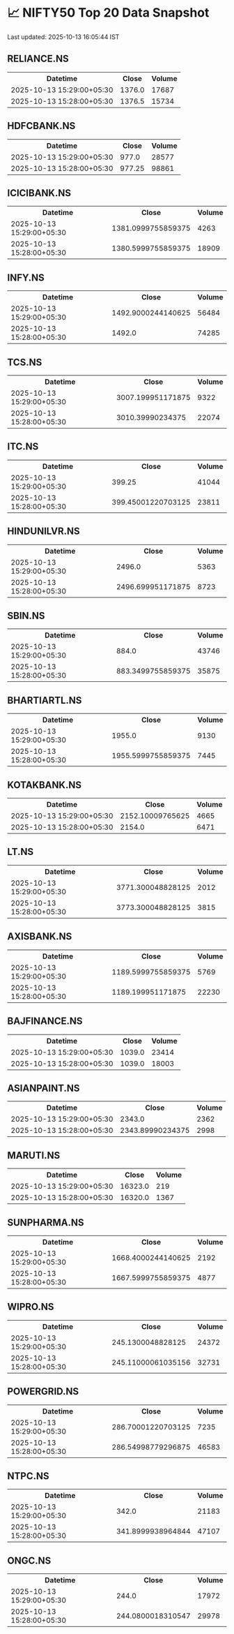 # 📈 NIFTY50 Top 20 Data Snapshot

Last updated: 2025-10-13 16:05:44 IST

## RELIANCE.NS

<table>
  <tr><th>Datetime</th><th>Close</th><th>Volume</th></tr>
  <tr><td>2025-10-13 15:29:00+05:30</td><td>1376.0</td><td>17687</td></tr>
  <tr><td>2025-10-13 15:28:00+05:30</td><td>1376.5</td><td>15734</td></tr>
</table>

## HDFCBANK.NS

<table>
  <tr><th>Datetime</th><th>Close</th><th>Volume</th></tr>
  <tr><td>2025-10-13 15:29:00+05:30</td><td>977.0</td><td>28577</td></tr>
  <tr><td>2025-10-13 15:28:00+05:30</td><td>977.25</td><td>98861</td></tr>
</table>

## ICICIBANK.NS

<table>
  <tr><th>Datetime</th><th>Close</th><th>Volume</th></tr>
  <tr><td>2025-10-13 15:29:00+05:30</td><td>1381.0999755859375</td><td>4263</td></tr>
  <tr><td>2025-10-13 15:28:00+05:30</td><td>1380.5999755859375</td><td>18909</td></tr>
</table>

## INFY.NS

<table>
  <tr><th>Datetime</th><th>Close</th><th>Volume</th></tr>
  <tr><td>2025-10-13 15:29:00+05:30</td><td>1492.9000244140625</td><td>56484</td></tr>
  <tr><td>2025-10-13 15:28:00+05:30</td><td>1492.0</td><td>74285</td></tr>
</table>

## TCS.NS

<table>
  <tr><th>Datetime</th><th>Close</th><th>Volume</th></tr>
  <tr><td>2025-10-13 15:29:00+05:30</td><td>3007.199951171875</td><td>9322</td></tr>
  <tr><td>2025-10-13 15:28:00+05:30</td><td>3010.39990234375</td><td>22074</td></tr>
</table>

## ITC.NS

<table>
  <tr><th>Datetime</th><th>Close</th><th>Volume</th></tr>
  <tr><td>2025-10-13 15:29:00+05:30</td><td>399.25</td><td>41044</td></tr>
  <tr><td>2025-10-13 15:28:00+05:30</td><td>399.45001220703125</td><td>23811</td></tr>
</table>

## HINDUNILVR.NS

<table>
  <tr><th>Datetime</th><th>Close</th><th>Volume</th></tr>
  <tr><td>2025-10-13 15:29:00+05:30</td><td>2496.0</td><td>5363</td></tr>
  <tr><td>2025-10-13 15:28:00+05:30</td><td>2496.699951171875</td><td>8723</td></tr>
</table>

## SBIN.NS

<table>
  <tr><th>Datetime</th><th>Close</th><th>Volume</th></tr>
  <tr><td>2025-10-13 15:29:00+05:30</td><td>884.0</td><td>43746</td></tr>
  <tr><td>2025-10-13 15:28:00+05:30</td><td>883.3499755859375</td><td>35875</td></tr>
</table>

## BHARTIARTL.NS

<table>
  <tr><th>Datetime</th><th>Close</th><th>Volume</th></tr>
  <tr><td>2025-10-13 15:29:00+05:30</td><td>1955.0</td><td>9130</td></tr>
  <tr><td>2025-10-13 15:28:00+05:30</td><td>1955.5999755859375</td><td>7445</td></tr>
</table>

## KOTAKBANK.NS

<table>
  <tr><th>Datetime</th><th>Close</th><th>Volume</th></tr>
  <tr><td>2025-10-13 15:29:00+05:30</td><td>2152.10009765625</td><td>4665</td></tr>
  <tr><td>2025-10-13 15:28:00+05:30</td><td>2154.0</td><td>6471</td></tr>
</table>

## LT.NS

<table>
  <tr><th>Datetime</th><th>Close</th><th>Volume</th></tr>
  <tr><td>2025-10-13 15:29:00+05:30</td><td>3771.300048828125</td><td>2012</td></tr>
  <tr><td>2025-10-13 15:28:00+05:30</td><td>3773.300048828125</td><td>3815</td></tr>
</table>

## AXISBANK.NS

<table>
  <tr><th>Datetime</th><th>Close</th><th>Volume</th></tr>
  <tr><td>2025-10-13 15:29:00+05:30</td><td>1189.5999755859375</td><td>5769</td></tr>
  <tr><td>2025-10-13 15:28:00+05:30</td><td>1189.199951171875</td><td>22230</td></tr>
</table>

## BAJFINANCE.NS

<table>
  <tr><th>Datetime</th><th>Close</th><th>Volume</th></tr>
  <tr><td>2025-10-13 15:29:00+05:30</td><td>1039.0</td><td>23414</td></tr>
  <tr><td>2025-10-13 15:28:00+05:30</td><td>1039.0</td><td>18003</td></tr>
</table>

## ASIANPAINT.NS

<table>
  <tr><th>Datetime</th><th>Close</th><th>Volume</th></tr>
  <tr><td>2025-10-13 15:29:00+05:30</td><td>2343.0</td><td>2362</td></tr>
  <tr><td>2025-10-13 15:28:00+05:30</td><td>2343.89990234375</td><td>2998</td></tr>
</table>

## MARUTI.NS

<table>
  <tr><th>Datetime</th><th>Close</th><th>Volume</th></tr>
  <tr><td>2025-10-13 15:29:00+05:30</td><td>16323.0</td><td>219</td></tr>
  <tr><td>2025-10-13 15:28:00+05:30</td><td>16320.0</td><td>1367</td></tr>
</table>

## SUNPHARMA.NS

<table>
  <tr><th>Datetime</th><th>Close</th><th>Volume</th></tr>
  <tr><td>2025-10-13 15:29:00+05:30</td><td>1668.4000244140625</td><td>2192</td></tr>
  <tr><td>2025-10-13 15:28:00+05:30</td><td>1667.5999755859375</td><td>4877</td></tr>
</table>

## WIPRO.NS

<table>
  <tr><th>Datetime</th><th>Close</th><th>Volume</th></tr>
  <tr><td>2025-10-13 15:29:00+05:30</td><td>245.1300048828125</td><td>24372</td></tr>
  <tr><td>2025-10-13 15:28:00+05:30</td><td>245.11000061035156</td><td>32731</td></tr>
</table>

## POWERGRID.NS

<table>
  <tr><th>Datetime</th><th>Close</th><th>Volume</th></tr>
  <tr><td>2025-10-13 15:29:00+05:30</td><td>286.70001220703125</td><td>7235</td></tr>
  <tr><td>2025-10-13 15:28:00+05:30</td><td>286.54998779296875</td><td>46583</td></tr>
</table>

## NTPC.NS

<table>
  <tr><th>Datetime</th><th>Close</th><th>Volume</th></tr>
  <tr><td>2025-10-13 15:29:00+05:30</td><td>342.0</td><td>21183</td></tr>
  <tr><td>2025-10-13 15:28:00+05:30</td><td>341.8999938964844</td><td>47107</td></tr>
</table>

## ONGC.NS

<table>
  <tr><th>Datetime</th><th>Close</th><th>Volume</th></tr>
  <tr><td>2025-10-13 15:29:00+05:30</td><td>244.0</td><td>17972</td></tr>
  <tr><td>2025-10-13 15:28:00+05:30</td><td>244.0800018310547</td><td>29978</td></tr>
</table>


